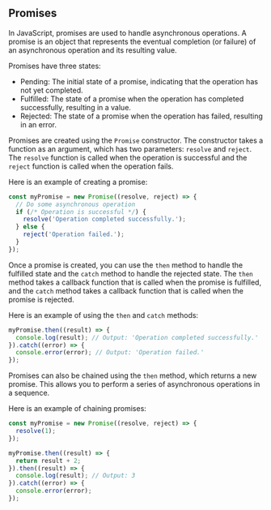 ## Promises

In JavaScript, promises are used to handle asynchronous operations. A promise is an object that represents the eventual completion (or failure) of an asynchronous operation and its resulting value.

Promises have three states:
* Pending: The initial state of a promise, indicating that the operation has not yet completed.
* Fulfilled: The state of a promise when the operation has completed successfully, resulting in a value.
* Rejected: The state of a promise when the operation has failed, resulting in an error.

Promises are created using the `Promise` constructor. The constructor takes a function as an argument, which has two parameters: `resolve` and `reject`. The `resolve` function is called when the operation is successful and the `reject` function is called when the operation fails.

Here is an example of creating a promise:

```js
const myPromise = new Promise((resolve, reject) => {
  // Do some asynchronous operation
  if (/* Operation is successful */) {
    resolve('Operation completed successfully.');
  } else {
    reject('Operation failed.');
  }
});
```

Once a promise is created, you can use the `then` method to handle the fulfilled state and the `catch` method to handle the rejected state. The `then` method takes a callback function that is called when the promise is fulfilled, and the `catch` method takes a callback function that is called when the promise is rejected.

Here is an example of using the `then` and `catch` methods:

```js
myPromise.then((result) => {
  console.log(result); // Output: 'Operation completed successfully.'
}).catch((error) => {
  console.error(error); // Output: 'Operation failed.'
});
```
Promises can also be chained using the `then` method, which returns a new promise. This allows you to perform a series of asynchronous operations in a sequence.

Here is an example of chaining promises:
```js
const myPromise = new Promise((resolve, reject) => {
  resolve(1);
});

myPromise.then((result) => {
  return result + 2;
}).then((result) => {
  console.log(result); // Output: 3
}).catch((error) => {
  console.error(error);
});
```